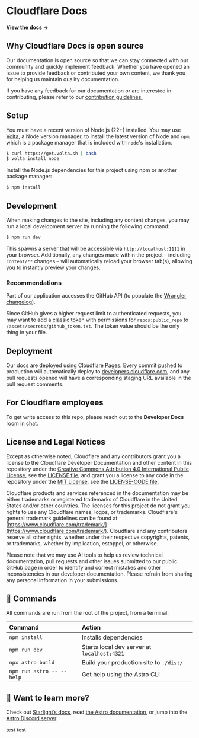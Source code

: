 # Cloudflare Docs

**[View the docs →](https://developers.cloudflare.com/)**

## Why Cloudflare Docs is open source

Our documentation is open source so that we can stay connected with our community and quickly implement feedback. Whether you have opened an issue to provide feedback or contributed your own content, we thank you for helping us maintain quality documentation.

If you have any feedback for our documentation or are interested in contributing, please refer to our [contribution guidelines.](https://github.com/cloudflare/cloudflare-docs/blob/production/CONTRIBUTING.md)

## Setup

You must have a recent version of Node.js (22+) installed. You may use [Volta](https://github.com/volta-cli/volta), a Node version manager, to install the latest version of Node and `npm`, which is a package manager that is included with `node`'s installation.

```sh
$ curl https://get.volta.sh | bash
$ volta install node
```

Install the Node.js dependencies for this project using npm or another package manager:

```sh
$ npm install
```

## Development

When making changes to the site, including any content changes, you may run a local development server by running the following command:

```sh
$ npm run dev
```

This spawns a server that will be accessible via `http://localhost:1111` in your browser. Additionally, any changes made within the project – including `content/**` changes – will automatically reload your browser tab(s), allowing you to instantly preview your changes.

### Recommendations

Part of our application accesses the GitHub API (to populate the [Wrangler changelog](https://github.com/cloudflare/cloudflare-docs/blob/production/layouts/partials/wrangler-changelog.html)).

Since GitHub gives a higher request limit to authenticated requests, you may want to add a [classic token](https://docs.github.com/en/authentication/keeping-your-account-and-data-secure/managing-your-personal-access-tokens#personal-access-tokens-classic) with permissions for `repos:public_repo` to `/assets/secrets/github_token.txt`. The token value should be the only thing in your file.

## Deployment

Our docs are deployed using [Cloudflare Pages](https://pages.cloudflare.com). Every commit pushed to production will automatically deploy to [developers.cloudflare.com](https://developers.cloudflare.com), and any pull requests opened will have a corresponding staging URL available in the pull request comments.

## For Cloudflare employees

To get write access to this repo, please reach out to the **Developer Docs** room in chat.

## License and Legal Notices

Except as otherwise noted, Cloudflare and any contributors grant you a license to the Cloudflare Developer Documentation and other content in this repository under the [Creative Commons Attribution 4.0 International Public License](https://creativecommons.org/licenses/by/4.0/legalcode), see the [LICENSE file](https://github.com/cloudflare/cloudflare-docs/blob/production/LICENSE), and grant you a license to any code in the repository under the [MIT License](https://opensource.org/licenses/MIT), see the [LICENSE-CODE file](https://github.com/cloudflare/cloudflare-docs/blob/production/LICENSE-CODE).

Cloudflare products and services referenced in the documentation may be either trademarks or registered trademarks of Cloudflare in the United States and/or other countries. The licenses for this project do not grant you rights to use any Cloudflare names, logos, or trademarks. Cloudflare's general trademark guidelines can be found at [https://www.cloudflare.com/trademark/](https://www.cloudflare.com/trademark/).
Cloudflare and any contributors reserve all other rights, whether under their respective copyrights, patents, or trademarks, whether by implication, estoppel, or otherwise.

Please note that we may use AI tools to help us review technical documentation, pull requests and other issues submitted to our public GitHub page in order to identify and correct mistakes and other inconsistencies in our developer documentation. Please refrain from sharing any personal information in your submissions.


## 🧞 Commands

All commands are run from the root of the project, from a terminal:

| Command                   | Action                                           |
| :------------------------ | :----------------------------------------------- |
| `npm install`             | Installs dependencies                            |
| `npm run dev`             | Starts local dev server at `localhost:4321`      |
| `npx astro build`          | Build your production site to `./dist/`          |
| `npm run astro -- --help` | Get help using the Astro CLI                     |

## 👀 Want to learn more?

Check out [Starlight’s docs](https://starlight.astro.build/), read [the Astro documentation](https://docs.astro.build), or jump into the [Astro Discord server](https://astro.build/chat).








test
test



